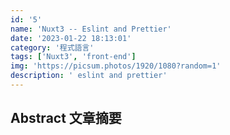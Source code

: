 ```yaml
---
id: '5'
name: 'Nuxt3 -- Eslint and Prettier'
date: '2023-01-22 18:13:01'
category: '程式語言'
tags: ['Nuxt3', 'front-end']
img: 'https://picsum.photos/1920/1080?random=1'
description: ' eslint and prettier'
---
```


## Abstract 文章摘要

